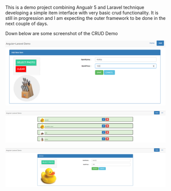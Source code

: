 This is a demo project combining Angualr 5 and Laravel technique developing a simple item interface with
very basic crud functionality. It is still in progression and I am expecting the outer framework to be done
in the next couple of days.

Down below are some screenshot of the CRUD Demo



![alt text](https://github.com/chenholy/ItemCRUD-Demo/blob/master/al-project/gitPic/image1.png)

![alt text](https://github.com/chenholy/ItemCRUD-Demo/blob/master/al-project/gitPic/image2.png)

![alt text](https://github.com/chenholy/ItemCRUD-Demo/blob/master/al-project/gitPic/image3.png)
